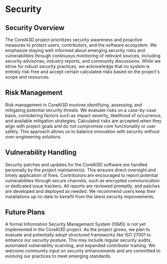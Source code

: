 # Security

## Security Overview

The CoreAI3D project prioritizes security awareness and proactive measures to protect users, contributors, and the software ecosystem. We emphasize staying well-informed about emerging security risks and vulnerabilities through continuous monitoring of relevant sources, including security advisories, industry reports, and community discussions. While we strive for robust security practices, we acknowledge that no system is entirely risk-free and accept certain calculated risks based on the project's scope and resources.

## Risk Management

Risk management in CoreAI3D involves identifying, assessing, and mitigating potential security threats. We evaluate risks on a case-by-case basis, considering factors such as impact severity, likelihood of occurrence, and available mitigation strategies. Calculated risks are accepted when they align with project goals and do not compromise core functionality or user safety. This approach allows us to balance innovation with security without over-engineering solutions.

## Vulnerability Handling

Security patches and updates for the CoreAI3D software are handled personally by the project maintainer(s). This ensures direct oversight and timely application of fixes. Contributors are encouraged to report potential vulnerabilities through secure channels, such as encrypted communication or dedicated issue trackers. All reports are reviewed promptly, and patches are developed and deployed as needed. We recommend users keep their installations up-to-date to benefit from the latest security improvements.

## Future Plans

A formal Information Security Management System (ISMS) is not yet implemented in the CoreAI3D project. As the project grows, we plan to evaluate and potentially adopt structured frameworks like ISO 27001 to enhance our security posture. This may include regular security audits, automated vulnerability scanning, and expanded contributor training. We welcome community input on security enhancements and are committed to evolving our practices to meet emerging standards.